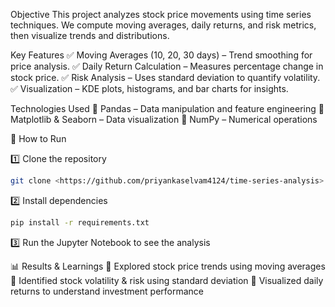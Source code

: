 Objective
This project analyzes stock price movements using time series techniques. We compute moving averages, daily returns, and risk metrics, then visualize trends and distributions.

Key Features
✅ Moving Averages (10, 20, 30 days) – Trend smoothing for price analysis.
✅ Daily Return Calculation – Measures percentage change in stock price.
✅ Risk Analysis – Uses standard deviation to quantify volatility.
✅ Visualization – KDE plots, histograms, and bar charts for insights.

Technologies Used
🔹 Pandas – Data manipulation and feature engineering
🔹 Matplotlib & Seaborn – Data visualization
🔹 NumPy – Numerical operations

💾 How to Run

1️⃣ Clone the repository
```bash
git clone <https://github.com/priyankaselvam4124/time-series-analysis>
```

2️⃣ Install dependencies

```bash
pip install -r requirements.txt
```

3️⃣ Run the Jupyter Notebook to see the analysis

📊 Results & Learnings
📌 Explored stock price trends using moving averages
📌 Identified stock volatility & risk using standard deviation
📌 Visualized daily returns to understand investment performance

